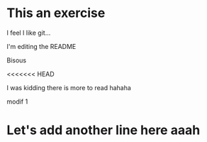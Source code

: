 # This an exercise

I feel I like git...

I'm editing the README

Bisous 

<<<<<<< HEAD


I was kidding there is more to read hahaha

modif 1

Let's add another line here  aaah
=======
